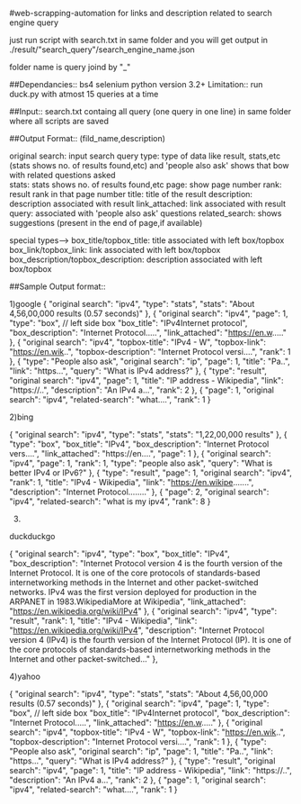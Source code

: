 #web-scrapping-automation
for links and description related to search engine query

just run script with search.txt in same folder and you will get output in
./result/"search_query"/search_engine_name.json

folder name is query joind by "_"

##Dependancies::
bs4
selenium
python version 3.2+
Limitation:: run duck.py with atmost 15 queries at a time

##Input::
search.txt containg all query (one query in one line)
in same folder where all scripts are saved


##Output Format::         (fild_name,description)

original search: input search query
type: type of data like result, stats,etc (stats shows no. of results found,etc)
        and 'people also ask' shows that bow with related questions asked  
stats: stats shows no. of results found,etc
page: show page number
rank: result rank in that page number
title: title of the result
description: description associated with result
link_attached: link associated with result
query: associated with 'people also ask' questions
related_search: shows suggestions (present in the end of page,if available) 

special types-->
box_title/topbox_title: title associated with left box/topbox
box_link/topbox_link: link associated with left box/topbox
box_description/topbox_description: description associated with left box/topbox



##Sample Output format::

1)google
{
  "original search": "ipv4",
  "type": "stats",
  "stats": "About 4,56,00,000 results (0.57 seconds)"
 },
 {
  "original search": "ipv4",
  "page": 1,
  "type": "box", // left side box 
  "box_title": "IPv4Internet protocol",
  "box_description": "Internet Protocol.....",
  "link_attached": "https://en.w....."
 },
 {
  "original search": "ipv4",
  "topbox-title": "IPv4 - W",
  "topbox-link": "https://en.wik..",
  "topbox-description": "Internet Protocol versi....",
  "rank": 1
 },
 {
  "type": "People also ask",
  "original search": "ip",
  "page": 1,
  "title": "Pa..",
  "link": "https...",
  "query": "What is IPv4 address?"
 },
 {
  "type": "result",
  "original search": "ipv4",
  "page": 1,
  "title": "IP address - Wikipedia",
  "link": "https://..",
  "description": "An IPv4 a...",
  "rank": 2
 },
 {
  "page": 1,
  "original search": "ipv4",
  "related-search": "what....",
  "rank": 1
 }
 
 
 2)bing
 
 {
  "original search": "ipv4",
  "type": "stats",
  "stats": "1,22,00,000 results"
 },
 {
  "type": "box",
  "box_title": "IPv4",
  "box_description": "Internet Protocol vers....",
  "link_attached": "https://en....",
  "page": 1
 },
 {
  "original search": "ipv4",
  "page": 1,
  "rank": 1,
  "type": "people also ask",
  "query": "What is better IPv4 or IPv6?"
 },
 {
  "type": "result",
  "page": 1,
  "original search": "ipv4",
  "rank": 1,
  "title": "IPv4 - Wikipedia",
  "link": "https://en.wikipe.......",
  "description": "Internet Protocol........"
 },
 {
  "page": 2,
  "original search": "ipv4",
  "related-search": "what is my ipv4",
  "rank": 8
 }
 
 
 
 3)
 duckduckgo
 
 {
  "original search": "ipv4",
  "type": "box",
  "box_title": "IPv4",
  "box_description": "Internet Protocol version 4 is the fourth version of the Internet Protocol. It is one of the core protocols of standards-based internetworking methods in the Internet and other packet-switched networks. IPv4 was the first version deployed for production in the ARPANET in 1983.WikipediaMore at Wikipedia",
  "link_attached": "https://en.wikipedia.org/wiki/IPv4"
 },
 {
  "original search": "ipv4",
  "type": "result",
  "rank": 1,
  "title": "IPv4 - Wikipedia",
  "link": "https://en.wikipedia.org/wiki/IPv4",
  "description": "Internet Protocol version 4 (IPv4) is the fourth version of the Internet Protocol (IP). It is one of the core protocols of standards-based internetworking methods in the Internet and other packet-switched..."
 },
 
 
 4)yahoo
 
 {
  "original search": "ipv4",
  "type": "stats",
  "stats": "About 4,56,00,000 results (0.57 seconds)"
 },
 {
  "original search": "ipv4",
  "page": 1,
  "type": "box", // left side box 
  "box_title": "IPv4Internet protocol",
  "box_description": "Internet Protocol.....",
  "link_attached": "https://en.w....."
 },
 {
  "original search": "ipv4",
  "topbox-title": "IPv4 - W",
  "topbox-link": "https://en.wik..",
  "topbox-description": "Internet Protocol versi....",
  "rank": 1
 },
 {
  "type": "People also ask",
  "original search": "ip",
  "page": 1,
  "title": "Pa..",
  "link": "https...",
  "query": "What is IPv4 address?"
 },
 {
  "type": "result",
  "original search": "ipv4",
  "page": 1,
  "title": "IP address - Wikipedia",
  "link": "https://..",
  "description": "An IPv4 a...",
  "rank": 2
 },
 {
  "page": 1,
  "original search": "ipv4",
  "related-search": "what....",
  "rank": 1
 }
